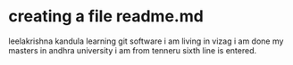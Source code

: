 # creating a file readme.md
leelakrishna kandula learning git software
i am living in vizag
i am done my masters in andhra university
i am from tenneru
sixth line is entered.